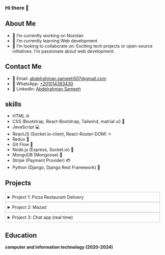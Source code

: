 ### Hi there 👋

## About Me
- 🔭 I’m currently working on Nozolan
- 🌱 I’m currently learning Web development
- 👯 I’m looking to collaborate on: Exciting tech projects or open-source initiatives. I'm passionate about web development.

## Contact Me
- 📧 Email: [abdelrahman.sameeh507@gmail.com](mailto:abdelrahman.sameeh507@gmail.com)
- 📱 WhatsApp: [+201014383430](https://wa.me/+201014383430)
- 💼 LinkedIn: [Abdelrahman Sameeh](https://www.linkedin.com/in/abdelrahman-sameeh-384508231/)

## skills
- HTML 🌐
- CSS (Bootstrap, React-Bootstrap, Tailwind, matrial ui) 💅
- JavaScript 💻
- ReactJS (Socket.io-client, React-Router-DOM) ⚛️
- Redux 🔄
- Git Flow 🌿
- Node.js (Express, Socket.io) 🚀
- MongoDB (Mongoose) 🍃
- Stripe (Payment Provider) 💳
- Python (Django, Django Rest Framework) 🐍


## Projects
<details>
  <summary  style="user-select: none; cursor: pointer; padding: 0.5em; border: 1px solid #ccc;">Project 1: Pizza Restaurant Delivery</summary>

- **GitHub:** [Frontend](https://github.com/abdelrahman-sameeh/restaurant-frontend-react), [Backend](https://github.com/abdelrahman-sameeh/node-restuarant-API)
- **LinkedIn:** [Click here](https://www.linkedin.com/posts/abdelrahman-sameeh-384508231_frontenddevelopment-backenddevelopment-fullstackdevelopment-activity-7104428743783309314-0QC-?utm_source=share&utm_medium=member_desktop)
- **Overview:** - Users can create accounts, add products to favorites, place orders. - Admins can accept orders, change order status, view all users, and assign deliveries. - Delivery personnel can change order status via QR code or manually.
</details>

<details>
  <summary  style="user-select: none; cursor: pointer; padding: 0.5em; border: 1px solid #ccc;">Project 2: Mazad</summary>

- **GitHub:** [Frontend](https://github.com/abdelrahman-sameeh/frontend-mazad), [Backend](https://github.com/abdelrahman-sameeh/API-mazad)
- **LinkedIn:** [Click here](https://www.linkedin.com/posts/abdelrahman-sameeh-384508231_frontenddevelopment-backenddevelopment-fullstackdevelopment-activity-7118776482352525312-jyNi?utm_source=share&utm_medium=member_desktop)
- **Overview:** - A marketplace where merchants can auction their products. - Users can bid on products, and the highest bidder can make a purchase using Visa (Stripe payment provider). - Admins can create categories, and traders can add new products.
</details>

<details>
  <summary  style="user-select: none; cursor: pointer; padding: 0.5em; border: 1px solid #ccc;">Project 3: Chat app (real time)</summary>

- **GitHub:** [Frontend](https://github.com/abdelrahman-sameeh/chat-frontend), [Backend](https://github.com/abdelrahman-sameeh/api-chatApp)
- **Demo:** [Click Here](https://chatappsockets.netlify.app/login)
- **LinkedIn:** [Click here](https://www.linkedin.com/posts/abdelrahman-sameeh-384508231_frontenddevelopment-backenddevelopment-fullstackdevelopment-activity-7122443398074019840-Cc_M?utm_source=share&utm_medium=member_desktop)
- **Overview:**
The Chat App is a real-time communication platform developed using socket.io technology. Leveraging the power of socket.io, this application enables users to engage in instant messaging, creating a seamless and dynamic chat experience. Key features include real-time message updates, user authentication, and a responsive user interface. The integration of socket.io ensures efficient and instantaneous communication, making it an ideal solution for interactive and collaborative conversations.
</details>

## Education
<strong>computer and information technology (2020-2024)</strong>




